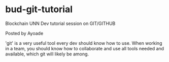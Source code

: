 # bud-git-tutorial
Blockchain UNN Dev tutorial session on GIT/GITHUB

Posted by Ayoade

'git' is a very useful tool every dev should know how to use.
When working in a team, you should know how to collaborate and use all tools needed and available, which git will likely be among.
